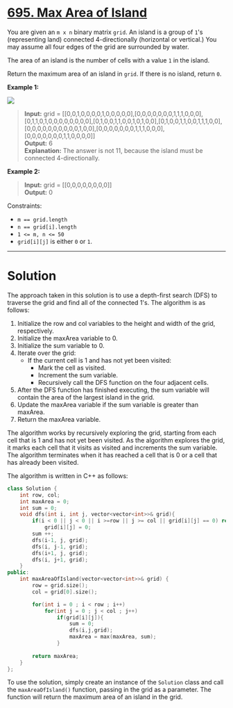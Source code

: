 # [695. Max Area of Island](https://leetcode.com/problems/max-area-of-island/)

You are given an `m x n` binary matrix `grid`. An island is a group of `1`'s (representing land) connected 4-directionally (horizontal or vertical.) You may assume all four edges of the grid are surrounded by water.

The area of an island is the number of cells with a value `1` in the island.

Return the maximum area of an island in `grid`. If there is no island, return `0`.

 


**Example 1:**

![](https://assets.leetcode.com/uploads/2021/05/01/maxarea1-grid.jpg)

>**Input:** grid = [[0,0,1,0,0,0,0,1,0,0,0,0,0],[0,0,0,0,0,0,0,1,1,1,0,0,0],[0,1,1,0,1,0,0,0,0,0,0,0,0],[0,1,0,0,1,1,0,0,1,0,1,0,0],[0,1,0,0,1,1,0,0,1,1,1,0,0],[0,0,0,0,0,0,0,0,0,0,1,0,0],[0,0,0,0,0,0,0,1,1,1,0,0,0],[0,0,0,0,0,0,0,1,1,0,0,0,0]]<br>
**Output:** 6<br>
**Explanation:** The answer is not 11, because the island must be connected 4-directionally.

**Example 2:**

>**Input:** grid = [[0,0,0,0,0,0,0,0]]<br>
**Output:** 0
 

Constraints:

- `m == grid.length`
- `n == grid[i].length`
- `1 <= m, n <= 50`
- `grid[i][j]` is either `0` or `1`.
---
# Solution

The approach taken in this solution is to use a depth-first search (DFS) to traverse the grid and find all of the connected 1's. The algorithm is as follows:

1. Initialize the row and col variables to the height and width of the grid, respectively.
2. Initialize the maxArea variable to 0.
3. Initialize the sum variable to 0.
4. Iterate over the grid:
    * If the current cell is 1 and has not yet been visited:
        * Mark the cell as visited.
        * Increment the sum variable.
        * Recursively call the DFS function on the four adjacent cells.
5. After the DFS function has finished executing, the sum variable will contain the area of the largest island in the grid.
6. Update the maxArea variable if the sum variable is greater than maxArea.
7. Return the maxArea variable.

The algorithm works by recursively exploring the grid, starting from each cell that is 1 and has not yet been visited. As the algorithm explores the grid, it marks each cell that it visits as visited and increments the sum variable. The algorithm terminates when it has reached a cell that is 0 or a cell that has already been visited.

The algorithm is written in C++ as follows:

```c++
class Solution {
    int row, col;
    int maxArea = 0;
    int sum = 0;
    void dfs(int i, int j, vector<vector<int>>& grid){
        if(i < 0 || j < 0 || i >=row || j >= col || grid[i][j] == 0) return;
            grid[i][j] = 0;
        sum ++;
        dfs(i-1, j, grid);
        dfs(i, j-1, grid);
        dfs(i+1, j, grid);
        dfs(i, j+1, grid);
    }
public:
    int maxAreaOfIsland(vector<vector<int>>& grid) {
        row = grid.size();
        col = grid[0].size();

        for(int i = 0 ; i < row ; i++)
            for(int j = 0 ; j < col ; j++)
                if(grid[i][j]){
                    sum = 0;
                    dfs(i,j,grid);
                    maxArea = max(maxArea, sum);
                }
            
        return maxArea;
    }
};
```

To use the solution, simply create an instance of the `Solution` class and call the `maxAreaOfIsland()` function, passing in the grid as a parameter. The function will return the maximum area of an island in the grid.
